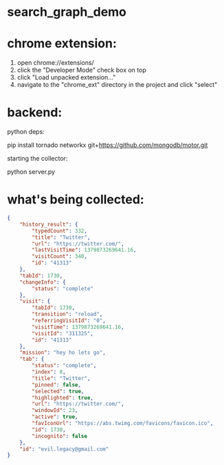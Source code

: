 search_graph_demo
=================


chrome extension:
===========

1. open chrome://extensions/
2. click the "Developer Mode" check box on top
3. click "Load unpacked extension..."
4. navigate to the "chrome_ext" directory in the project and click "select"


backend:
========

python deps:

pip install tornado networkx git+https://github.com/mongodb/motor.git

starting the collector:

python server.py

what's being collected:
======================

```json
{
    "history_result": {
        "typedCount": 332,
        "title": "Twitter",
        "url": "https://twitter.com/",
        "lastVisitTime": 1379873269641.16,
        "visitCount": 340,
        "id": "41313"
    },
    "tabId": 1730,
    "changeInfo": {
        "status": "complete"
    },
    "visit": {
        "tabId": 1730,
        "transition": "reload",
        "referringVisitId": "0",
        "visitTime": 1379873269641.16,
        "visitId": "311325",
        "id": "41313"
    },
    "mission": "hey ho lets go",
    "tab": {
        "status": "complete",
        "index": 8,
        "title": "Twitter",
        "pinned": false,
        "selected": true,
        "highlighted": true,
        "url": "https://twitter.com/",
        "windowId": 23,
        "active": true,
        "favIconUrl": "https://abs.twimg.com/favicons/favicon.ico",
        "id": 1730,
        "incognito": false
    },
    "id": "evil.legacy@gmail.com"
}
```
